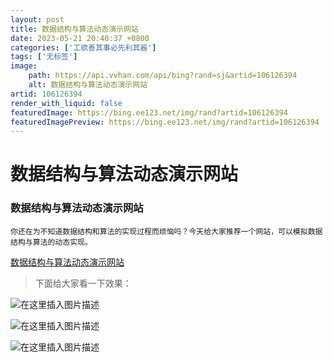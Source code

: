 ```yaml
---
layout: post
title: 数据结构与算法动态演示网站
date: 2023-05-21 20:40:37 +0800
categories: ['工欲善其事必先利其器']
tags: ['无标签']
image:
    path: https://api.vvhan.com/api/bing?rand=sj&artid=106126394
    alt: 数据结构与算法动态演示网站
artid: 106126394
render_with_liquid: false
featuredImage: https://bing.ee123.net/img/rand?artid=106126394
featuredImagePreview: https://bing.ee123.net/img/rand?artid=106126394
---
```


# 数据结构与算法动态演示网站

### 数据结构与算法动态演示网站

`你还在为不知道数据结构和算法的实现过程而烦恼吗？今天给大家推荐一个网站，可以模拟数据结构与算法的动态实现。`
  
[数据结构与算法动态演示网站](https://www.cs.usfca.edu/~galles/visualization/Algorithms.html)

> 下面给大家看一下效果：

![在这里插入图片描述](https://i-blog.csdnimg.cn/blog_migrate/3e83f032f53eff7ac80f06cc94651cf2.gif#pic_center)
  
![在这里插入图片描述](https://i-blog.csdnimg.cn/blog_migrate/fafe6d70b86b0bff1d7f969357aa5f30.png)
  
![在这里插入图片描述](https://i-blog.csdnimg.cn/blog_migrate/64597d5477b5b89aa96c29f44530c7b7.png)